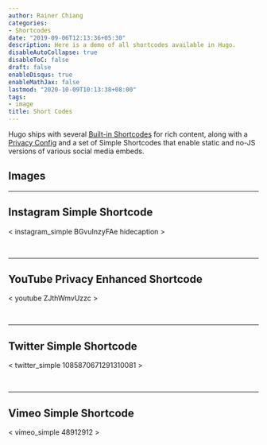 ```yaml
---
author: Rainer Chiang
categories:
- Shortcodes
date: "2019-09-06T12:13:36+05:30"
description: Here is a demo of all shortcodes available in Hugo.
disableAutoCollapse: true
disableToC: false
draft: false
enableDisqus: true
enableMathJax: false
lastmod: "2020-10-09T10:13:38+08:00"
tags:
- image
title: Short Codes
---
```


Hugo ships with several [Built-in Shortcodes](https://gohugo.io/content-management/shortcodes/#use-hugo-s-built-in-shortcodes) for rich content, along with a [Privacy Config](https://gohugo.io/about/hugo-and-gdpr/) and a set of Simple Shortcodes that enable static and no-JS versions of various social media embeds.

## Images





---

## Instagram Simple Shortcode

< instagram_simple BGvuInzyFAe hidecaption >

<br>

---

## YouTube Privacy Enhanced Shortcode

< youtube ZJthWmvUzzc >

<br>

---

## Twitter Simple Shortcode

< twitter_simple 1085870671291310081 >

<br>

---

## Vimeo Simple Shortcode

< vimeo_simple 48912912 >
